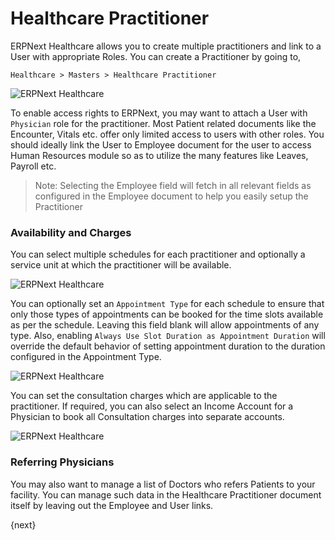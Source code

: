<!-- add-breadcrumbs -->
# Healthcare Practitioner
ERPNext Healthcare allows you to create multiple practitioners and link to a User with appropriate Roles. You can create a Practitioner by going to,

`Healthcare > Masters > Healthcare Practitioner`

<img class="screenshot" alt="ERPNext Healthcare" src="{{docs_base_url}}/assets/img/healthcare/practitioner_1.png">

To enable access rights to ERPNext, you may want to attach a User with `Physician` role for the practitioner. Most Patient related documents like the Encounter, Vitals etc. offer only limited access to users with other roles. You should ideally link the User to Employee document for the user to access Human Resources module so as to utilize the many features like Leaves, Payroll etc.

>Note: Selecting the Employee field will fetch in all relevant fields as configured in the Employee document to help you easily setup the Practitioner

### Availability and Charges
You can select multiple schedules for each practitioner and optionally a service unit at which the practitioner will be available.

<img class="screenshot" alt="ERPNext Healthcare" src="{{docs_base_url}}/assets/img/healthcare/practitioner_2.png">

You can optionally set an `Appointment Type` for each schedule to ensure that only those types of appointments can be booked for the time slots available as per the schedule. Leaving this field blank will allow appointments of any type. Also, enabling `Always Use Slot Duration as Appointment Duration` will override the default behavior of setting appointment duration to the duration configured in the Appointment Type.

<img class="screenshot" alt="ERPNext Healthcare" src="{{docs_base_url}}/assets/img/healthcare/practitioner_4.png">

You can set the consultation charges which are applicable to the practitioner. If required, you can also select an Income Account for a Physician to book all Consultation charges into separate accounts.

<img class="screenshot" alt="ERPNext Healthcare" src="{{docs_base_url}}/assets/img/healthcare/practitioner_3.png">

### Referring Physicians
You may also want to manage a list of Doctors who refers Patients to your facility. You can manage such data in the Healthcare Practitioner document itself by leaving out the Employee and User links.

{next}
